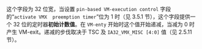 
这个字段为 32 位宽，当设置 `pin-based VM-execution control` 字段的“`activate VMX  preemption timer`”位为 1 时（见 3.5.1 节），这个字段提供一个 32 位的定时器**初始计数值**。在 `VM-enty` 开始时这个值开始递减，当减为 0 时产生 VM-exit。递减的步伐取决于 TSC 及 `IA32_VMX_MISC [4:0]` 值（见 2.5.11 节）。